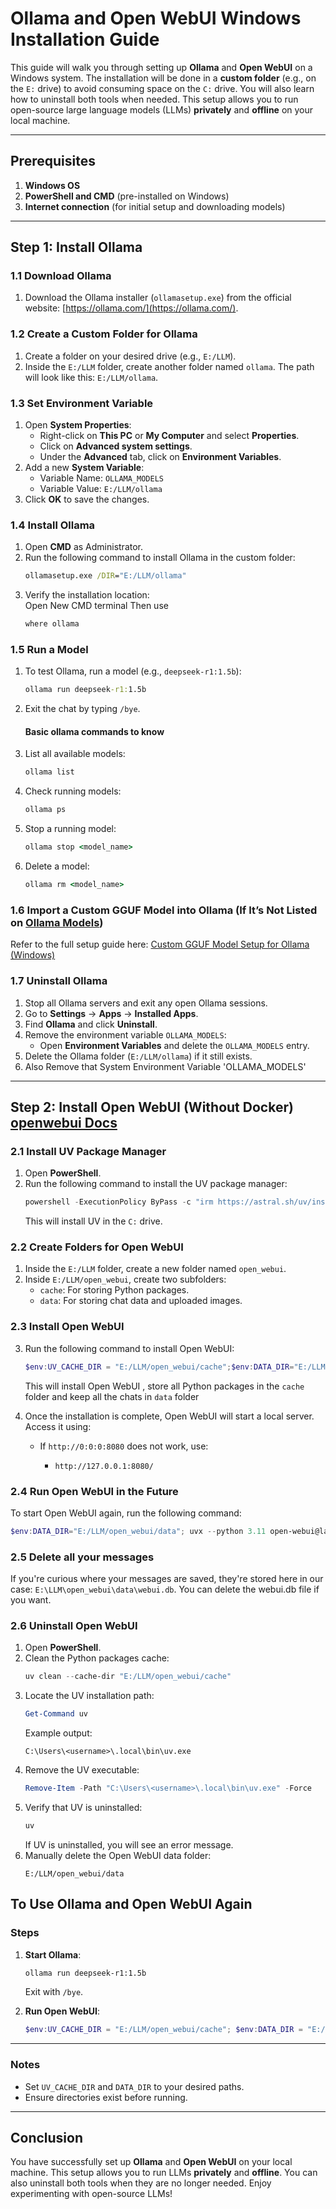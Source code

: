# Ollama and Open WebUI Windows Installation Guide

This guide will walk you through setting up **Ollama** and **Open WebUI** on a Windows system. The installation will be done in a **custom folder** (e.g., on the `E:` drive) to avoid consuming space on the `C:` drive. You will also learn how to uninstall both tools when needed. This setup allows you to run open-source large language models (LLMs) **privately** and **offline** on your local machine.

---

## Prerequisites
1. **Windows OS**
2. **PowerShell and CMD** (pre-installed on Windows)
3. **Internet connection** (for initial setup and downloading models)

---

## Step 1: Install Ollama

### 1.1 Download Ollama
1. Download the Ollama installer (`ollamasetup.exe`) from the official website: [https://ollama.com/](https://ollama.com/).

### 1.2 Create a Custom Folder for Ollama
1. Create a folder on your desired drive (e.g., `E:/LLM`).
2. Inside the `E:/LLM` folder, create another folder named `ollama`. The path will look like this: `E:/LLM/ollama`.

### 1.3 Set Environment Variable
1. Open **System Properties**:
   - Right-click on **This PC** or **My Computer** and select **Properties**.
   - Click on **Advanced system settings**.
   - Under the **Advanced** tab, click on **Environment Variables**.
2. Add a new **System Variable**:
   - Variable Name: `OLLAMA_MODELS`
   - Variable Value: `E:/LLM/ollama`
3. Click **OK** to save the changes.

### 1.4 Install Ollama
1. Open **CMD** as Administrator.
2. Run the following command to install Ollama in the custom folder:
   ```cmd
   ollamasetup.exe /DIR="E:/LLM/ollama"
   ```
3. Verify the installation location:<br>
   Open New CMD terminal Then use
   ```cmd
   where ollama
   ```

### 1.5 Run a Model
1. To test Ollama, run a model (e.g., `deepseek-r1:1.5b`):
   ```cmd
   ollama run deepseek-r1:1.5b
   ```
2. Exit the chat by typing `/bye`.
   #### Basic ollama commands to know
4. List all available models:
   ```cmd
   ollama list
   ```
5. Check running models:
   ```cmd
   ollama ps
   ```
6. Stop a running model:
   ```cmd
   ollama stop <model_name>
   ```
7. Delete a model:
   ```cmd
   ollama rm <model_name>
   ```
### 1.6 Import a Custom GGUF Model into Ollama (If It’s Not Listed on [Ollama Models](https://ollama.com/search))
Refer to the full setup guide here: [Custom GGUF Model Setup for Ollama (Windows)](https://github.com/NeuralFalconYT/Ollama-Open-WebUI-Windows-Installation/blob/main/custom-gguf-ollama-setup.md)
### 1.7 Uninstall Ollama
1. Stop all Ollama servers and exit any open Ollama sessions.
2. Go to **Settings** -> **Apps** -> **Installed Apps**.
3. Find **Ollama** and click **Uninstall**.
4. Remove the environment variable `OLLAMA_MODELS`:
   - Open **Environment Variables** and delete the `OLLAMA_MODELS` entry.
5. Delete the Ollama folder (`E:/LLM/ollama`) if it still exists.
6. Also Remove that System Environment Variable 'OLLAMA_MODELS'
---

## Step 2: Install Open WebUI (Without Docker) [openwebui Docs](https://docs.openwebui.com/)

### 2.1 Install UV Package Manager
1. Open **PowerShell**.
2. Run the following command to install the UV package manager:
   ```powershell
   powershell -ExecutionPolicy ByPass -c "irm https://astral.sh/uv/install.ps1 | iex"
   ```
   This will install UV in the `C:` drive.

### 2.2 Create Folders for Open WebUI
1. Inside the `E:/LLM` folder, create a new folder named `open_webui`.
2. Inside `E:/LLM/open_webui`, create two subfolders:
   - `cache`: For storing Python packages.
   - `data`: For storing chat data and uploaded images.

### 2.3 Install Open WebUI

3. Run the following command to install Open WebUI:

   ```powershell
   $env:UV_CACHE_DIR = "E:/LLM/open_webui/cache";$env:DATA_DIR="E:/LLM/open_webui/data"; uvx --python 3.11 open-webui@latest serve  
   ```
   This will install Open WebUI , store all Python packages in the `cache` folder and keep all the chats in `data` folder

5. Once the installation is complete, Open WebUI will start a local server. Access it using:
   - If `http://0:0:0:8080` does not work, use:

     - `http://127.0.0.1:8080/`


### 2.4 Run Open WebUI in the Future
To start Open WebUI again, run the following command:
```powershell
$env:DATA_DIR="E:/LLM/open_webui/data"; uvx --python 3.11 open-webui@latest serve
```
### 2.5 Delete all your messages
If you're curious where your messages are saved, they're stored here in our case: ```E:\LLM\open_webui\data\webui.db```. You can delete the webui.db file if you want.

### 2.6 Uninstall Open WebUI
1. Open **PowerShell**.
2. Clean the Python packages cache:
   ```powershell
   uv clean --cache-dir "E:/LLM/open_webui/cache"
   ```
3. Locate the UV installation path:
   ```powershell
   Get-Command uv
   ```
   Example output:
   ```
   C:\Users\<username>\.local\bin\uv.exe
   ```
4. Remove the UV executable:
   ```powershell
   Remove-Item -Path "C:\Users\<username>\.local\bin\uv.exe" -Force
   ```
5. Verify that UV is uninstalled:
   ```powershell
   uv
   ```
   If UV is uninstalled, you will see an error message.
6. Manually delete the Open WebUI data folder:
   ```
   E:/LLM/open_webui/data
   ```




## **To Use Ollama and Open WebUI Again**

### **Steps**
1. **Start Ollama**:
   ```bash
   ollama run deepseek-r1:1.5b
   ```
   Exit with `/bye`.

2. **Run Open WebUI**:
   ```powershell
   $env:UV_CACHE_DIR = "E:/LLM/open_webui/cache"; $env:DATA_DIR = "E:/LLM/open_webui/data"; uvx --python 3.11 open-webui@latest serve
   ```

---

### **Notes**
- Set `UV_CACHE_DIR` and `DATA_DIR` to your desired paths.
- Ensure directories exist before running.

---



## Conclusion
You have successfully set up **Ollama** and **Open WebUI** on your local machine. This setup allows you to run LLMs **privately** and **offline**. You can also uninstall both tools when they are no longer needed. Enjoy experimenting with open-source LLMs!
